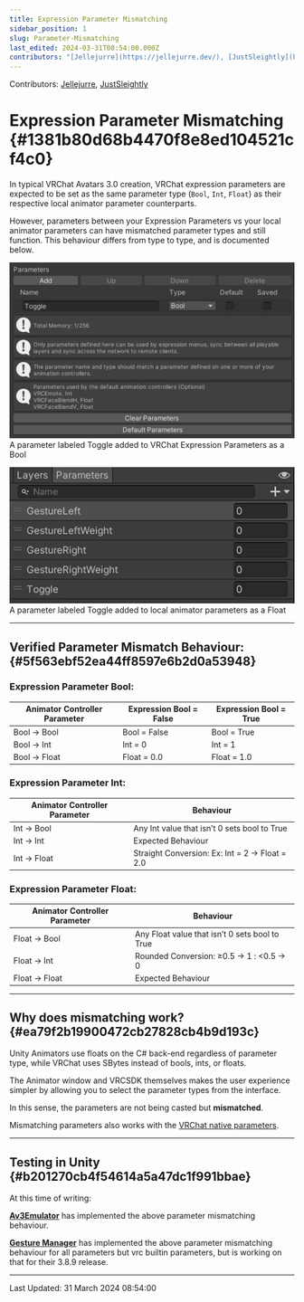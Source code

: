```yaml
---
title: Expression Parameter Mismatching
sidebar_position: 1
slug: Parameter-Mismatching
last_edited: 2024-03-31T08:54:00.000Z
contributors: "[Jellejurre](https://jellejurre.dev/), [JustSleightly](https://vrc.sleightly.dev/)"
---
```

Contributors: [Jellejurre](https://jellejurre.dev/), [JustSleightly](https://vrc.sleightly.dev/)



# Expression Parameter Mismatching {#1381b80d68b4470f8e8ed104521cf4c0}


In typical VRChat Avatars 3.0 creation, VRChat expression parameters are expected to be set as the same parameter type (`Bool`, `Int`, `Float`) as their respective local animator parameter counterparts.


However, parameters between your Expression Parameters vs your local animator parameters can have mismatched parameter types and still function. This behaviour differs from type to type, and is documented below.


<div class='notion-row'>
<div class='notion-column' style={{width: 'calc((100% - (min(32px, 4vw) * 1)) * 0.5)'}}>


![A parameter labeled Toggle added to VRChat Expression Parameters as a Bool](./557974353.png)<br/><GreyItalicText>A parameter labeled Toggle added to VRChat Expression Parameters as a Bool</GreyItalicText>


</div><div className='notion-spacer'></div>

<div class='notion-column' style={{width: 'calc((100% - (min(32px, 4vw) * 1)) * 0.5)'}}>


![A parameter labeled Toggle added to local animator parameters as a Float](./1788072644.png)<br/><GreyItalicText>A parameter labeled Toggle added to local animator parameters as a Float</GreyItalicText>



</div><div className='notion-spacer'></div>
</div>


---


## Verified Parameter Mismatch Behaviour: {#5f563ebf52ea44ff8597e6b2d0a53948}


<div class='notion-row'>
<div class='notion-column' style={{width: 'calc((100% - (min(32px, 4vw) * 2)) * 0.33333333333333337)'}}>


### Expression Parameter Bool:



| Animator Controller Parameter | Expression Bool = False | Expression Bool = True |
| ----------------------------- | ----------------------- | ---------------------- |
| Bool → Bool                   | Bool = False            | Bool = True            |
| Bool → Int                    | Int = 0                 | Int = 1                |
| Bool → Float                  | Float = 0.0             | Float = 1.0            |


</div><div className='notion-spacer'></div>

<div class='notion-column' style={{width: 'calc((100% - (min(32px, 4vw) * 2)) * 0.3333333333333333)'}}>


### Expression Parameter Int:



| Animator Controller Parameter | Behaviour                                       |
| ----------------------------- | ----------------------------------------------- |
| Int → Bool                    | Any Int value that isn’t 0 sets bool to True    |
| Int → Int                     | Expected Behaviour                              |
| Int → Float                   | Straight Conversion:  Ex: Int = 2 → Float = 2.0 |


</div><div className='notion-spacer'></div>

<div class='notion-column' style={{width: 'calc((100% - (min(32px, 4vw) * 2)) * 0.3333333333333334)'}}>


### Expression Parameter Float:



| Animator Controller Parameter | Behaviour                                      |
| ----------------------------- | ---------------------------------------------- |
| Float → Bool                  | Any Float value that isn’t 0 sets bool to True |
| Float → Int                   | Rounded Conversion: ≥0.5 → 1 : \<0.5 → 0       |
| Float → Float                 | Expected Behaviour                             |


</div><div className='notion-spacer'></div>
</div>


---


## Why does mismatching work? {#ea79f2b19900472cb27828cb4b9d193c}


Unity Animators use floats on the C# back-end regardless of parameter type, while VRChat uses SBytes instead of bools, ints, or floats.


The Animator window and VRCSDK themselves makes the user experience simpler by allowing you to select the parameter types from the interface.


In this sense, the parameters are not being casted but **mismatched**.


Mismatching parameters also works with the [VRChat native parameters](https://docs.vrchat.com/docs/animator-parameters#parameters).


---


## Testing in Unity {#b201270cb4f54614a5a47dc1f991bbae}


At this time of writing:


[**Av3Emulator**](https://github.com/lyuma/Av3Emulator) has implemented the above parameter mismatching behaviour.


[**Gesture Manager**](https://github.com/BlackStartx/VRC-Gesture-Manager) has implemented the above parameter mismatching behaviour for all parameters but vrc builtin parameters, but is working on that for their 3.8.9 release.



---
<RightAlignedText>Last Updated: 31 March 2024 08:54:00</RightAlignedText>